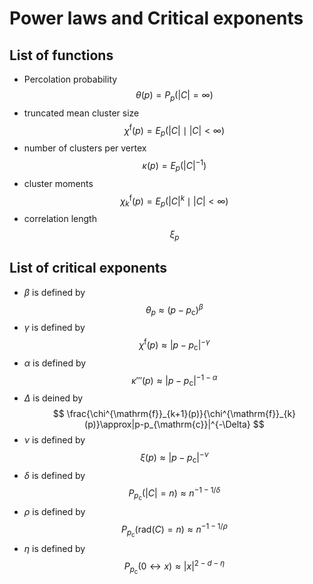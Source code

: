 # Power laws and Critical exponents

## List of functions
- Percolation probability
    $$
    \theta(p)=P_{p}(|C|=\infty)
    $$
- truncated mean cluster size
    $$
    \chi^{\mathrm{f}}(p)=E_{p}(|C|\mid |C|<\infty)
    $$
- number of clusters per vertex
    $$
    \kappa(p)=E_{p}(|C|^{-1})
    $$
- cluster moments
    $$
    \chi^{\mathrm{f}}_{k}(p)=E_{p}(|C|^{k}\mid |C|<\infty)
    $$
- correlation length
    $$
    \xi_{p}
    $$

## List of critical exponents
- $\beta$ is defined by
    $$
    \theta_{p}\approx(p-p_{\mathrm{c}})^{\beta}
    $$
- $\gamma$ is defined by
    $$
    \chi^{\mathrm{f}}(p)\approx|p-p_{\mathrm{c}}|^{-\gamma}
    $$
- $\alpha$ is defined by
    $$
    \kappa'''(p)\approx|p-p_{\mathrm{c}}|^{-1-\alpha}
    $$
- $\Delta$ is deined by
    $$
    \frac{\chi^{\mathrm{f}}_{k+1}(p)}{\chi^{\mathrm{f}}_{k}(p)}\approx|p-p_{\mathrm{c}}|^{-\Delta}
    $$
- $\nu$ is defined by
    $$
    \xi(p)\approx |p-p_{\mathrm{c}}|^{-\nu}
    $$
- $\delta$ is defined by
    $$
    P_{p_{\mathrm{c}}}(|C|=n)\approx n^{-1-1/\delta}
    $$
- $\rho$ is defined by
    $$
    P_{p_{\mathrm{c}}}(\mathrm{rad}(C)=n)\approx n^{-1-1/\rho}
    $$
- $\eta$ is defined by
    $$
    P_{p_{\mathrm{c}}}(0\leftrightarrow x)\approx|x|^{2-d-\eta}
    $$